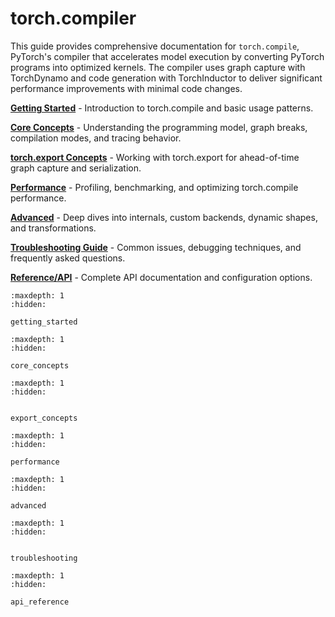 # torch.compiler

This guide provides comprehensive documentation for `torch.compile`, PyTorch's compiler that accelerates model execution by converting PyTorch programs into optimized kernels. The compiler uses graph capture with TorchDynamo and code generation with TorchInductor to deliver significant performance improvements with minimal code changes.

**[Getting Started](getting_started)** - Introduction to torch.compile and basic usage patterns.

**[Core Concepts](core_concepts)** - Understanding the programming model, graph breaks, compilation modes, and tracing behavior.

**[torch.export Concepts](export_concepts)** - Working with torch.export for ahead-of-time graph capture and serialization.

**[Performance](performance)** - Profiling, benchmarking, and optimizing torch.compile performance.

**[Advanced](advanced)** - Deep dives into internals, custom backends, dynamic shapes, and transformations.

**[Troubleshooting Guide](troubleshooting)** - Common issues, debugging techniques, and frequently asked questions.

**[Reference/API](api_reference)** - Complete API documentation and configuration options.

```{toctree}
:maxdepth: 1
:hidden:

getting_started
```
```{toctree}
:maxdepth: 1
:hidden:

core_concepts
```

```{toctree}
:maxdepth: 1
:hidden:


export_concepts
```

```{toctree}
:maxdepth: 1
:hidden:

performance
```

```{toctree}
:maxdepth: 1
:hidden:

advanced
```

```{toctree}
:maxdepth: 1
:hidden:


troubleshooting
```

```{toctree}
:maxdepth: 1
:hidden:

api_reference
```
